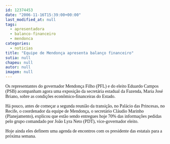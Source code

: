 ```yaml
---
id: 12374453
date: "2006-11-16T15:39:00+00:00"
last_modified_at: null
tags:
  - apresentadora
  - balanco-financeiro
  - mendonca
categories:
  - noticias
title: "Equipe de Mendonça apresenta balanço financeiro"
sutia: null
chapeu: null
autor: null
imagem: null
---
```

<p><P><FONT face=Verdana>Os representantes do governador Mendonça Filho (PFL) e do eleito Eduardo Campos (PSB) acompanham agora uma exposição da secretária estadual da Fazenda, Maria José Briano, sobre as condições econômico-financeiras do Estado.</FONT></P></p>
<p><P><FONT face=Verdana>Há pouco, antes de começar a segunda reunião da transição, no Palácio das Princesas, no Recife, o coordenador da equipe de Mendonça, o secretário Cláudio Marinho (Planejamento), explicou que estão sendo entregues hoje 70% das informações pedidas pelo grupo comandado por João Lyra Neto (PDT), vice-governador eleito.</FONT></P></p>
<p><P><FONT face=Verdana>Hoje ainda eles definem uma agenda de encontros com os presidente das estatais para a próxima semana.</FONT></P> </p>
